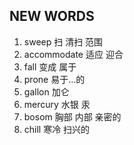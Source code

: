 ## NEW WORDS

1. sweep 扫 清扫 范围
2. accommodate 适应 迎合
3. fall 变成 属于
4. prone 易于...的
5. gallon 加仑
6. mercury 水银 汞
7. bosom 胸部 内部 亲密的
8. chill 寒冷 扫兴的
